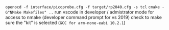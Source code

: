 `openocd -f interface/picoprobe.cfg -f target/rp2040.cfg -s tcl`
`cmake -G"NMake Makefiles" ..`
run vscode in developer / admistrator mode for access to nmake (developer command prompt for vs 2019)
check to make sure the "kit" is selected (`GCC for arm-none-eabi 10.2.1`)